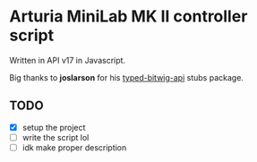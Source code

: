 # Arturia MiniLab MK II controller script

Written in API v17 in Javascript.

Big thanks to **joslarson** for his
[typed-bitwig-api](https://github.com/joslarson/typed-bitwig-api/) stubs
package.

## TODO

- [x] setup the project
- [ ] write the script lol
- [ ] idk make proper description
